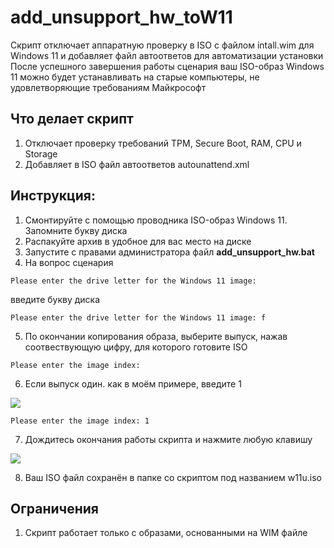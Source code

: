 # add_unsupport_hw_toW11

Скрипт отключает аппаратную проверку в ISO с файлом intall.wim для Windows 11 и добавляет файл автоответов для автоматизации установки
После успешного завершения работы сценария ваш ISO-образ Windows 11 можно будет устанавливать на старые компьютеры, не удовлетворяющие требованиям Майкрософт

## Что делает скрипт
1. Отключает проверку требований TPM, Secure Boot, RAM, CPU и Storage
2. Добавляет в ISO файл автоответов autounattend.xml


## Инструкция:
1. Смонтируйте с помощью проводника ISO-образ Windows 11. Запомните букву диска
2. Распакуйте архив в удобное для вас место на диске
3. Запустите с правами администратора файл **add_unsupport_hw.bat**
4. На вопрос сценария 
```
Please enter the drive letter for the Windows 11 image:
```
введите букву диска
```
Please enter the drive letter for the Windows 11 image: f
```
5. По окончании копирования образа, выберите выпуск, нажав соотвествующую цифру, для которого готовите ISO
```
Please enter the image index:
```
6. Если выпуск один. как в моём примере, введите 1

![](https://i.imgur.com/k9FTlZG.png)

```
Please enter the image index: 1
```
7. Дождитесь окончания работы скрипта и нажмите любую клавишу

![](https://i.imgur.com/6k0mPXI.png)

8. Ваш ISO файл сохранён в папке со скриптом под названием w11u.iso

## Ограничения
1. Скрипт работает только с образами, основанными на WIM файле
